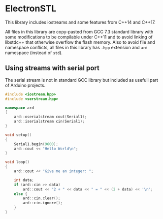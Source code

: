 # ElectronSTL

This library includes iostreams and some features from C++14 and C++17.

All files in this library are copy-pasted from GCC 7.3 standard library with some modifications to be compilable under C++11 and to avoid linking of libstdc++ that otherwise overflow the flash memory. Also to avoid file and namespace conflicts, all files in this library has `.hpp` extension and `ard` namespace (instead of `std`).

## Using streams with serial port

The serial stream is not in standard GCC library but included as usefull part of Arduino projects.

```c++
#include <iostream.hpp>
#include <serstream.hpp>

namespace ard
{
    ard::oserialstream cout(Serial1);
    ard::iserialstream cin(Serial1);
}

void setup()
{
    Serial1.begin(9600);
    ard::cout << "Hello World\n";
}

void loop()
{
    ard::cout << "Give me an integer: ";

    int data;
    if (ard::cin >> data)
        ard::cout << "2 + " << data << " = " << (2 + data) << '\n';
    else {
        ard::cin.clear();
        ard::cin.ignore();
    }
}

```

